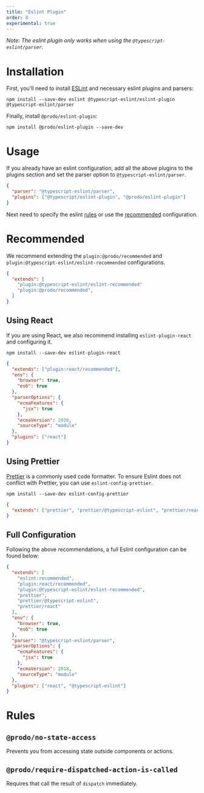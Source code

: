 ```yaml
---
title: "Eslint Plugin"
order: 8
experimental: true
---
```


_Note: The eslint plugin only works when using the `@typescript-eslint/parser`._

# Installation

First, you'll need to install [ESLint](http://eslint.org) and necessary eslint
plugins and parsers:

```shell
npm install --save-dev eslint @typescript-eslint/eslint-plugin @typescript-eslint/parser
```

Finally, install `@prodo/eslint-plugin`:

```shell
npm install @prodo/eslint-plugin --save-dev
```

# Usage

If you already have an eslint configuration, add all the above plugins to the
plugins section and set the parser option to `@typescript-eslint/parser`.

```json
{
  "parser": "@typescript-eslint/parser",
  "plugins": ["@typescript/eslint-plugin", "@prodo/eslint-plugin"]
}
```

Next need to specify the eslint [rules](#rules) or use the
[recommended](#recommended) configuration.

# Recommended

We recommend extending the `plugin:@prodo/recommended` and `plugin:@typescript-eslint/eslint-recommended` configurations.

```json
{
  "extends": [
    "plugin:@typescript-eslint/eslint-recommended"
    "plugin:@prodo/recommended",
  ]
}
```

## Using React

If you are using React, we also recommend installing `eslint-plugin-react` and
configuring it.

```shell
npm install --save-dev eslint-plugin-react
```

```json
{
  "extends": ["plugin:react/recommended"],
  "env": {
    "browser": true,
    "es6": true
  },
  "parserOptions": {
    "ecmaFeatures": {
      "jsx": true
    },
    "ecmaVersion": 2018,
    "sourceType": "module"
  },
  "plugins": ["react"]
}
```

## Using Prettier

[Prettier](https://prettier.io/) is a commonly used code formatter. To ensure
Eslint does not conflict with Prettier, you can use `eslint-config-prettier`.

```shell
npm install --save-dev eslint-config-prettier
```

```json
{
  "extends": ["prettier", "prettier/@typescript-eslint", "prettier/react"]
}
```

## Full Configuration

Following the above recommendations, a full Eslint configuration can be found below:

```json
{
  "extends": [
    "eslint:recommended",
    "plugin:react/recommended",
    "plugin:@typescript-eslint/eslint-recommended",
    "prettier",
    "prettier/@typescript-eslint",
    "prettier/react"
  ],
  "env": {
    "browser": true,
    "es6": true
  },
  "parser": "@typescript-eslint/parser",
  "parserOptions": {
    "ecmaFeatures": {
      "jsx": true
    },
    "ecmaVersion": 2018,
    "sourceType": "module"
  },
  "plugins": ["react", "@typescript-eslint"]
}
```

# Rules

## `@prodo/no-state-access`

Prevents you from accessing state outside components or actions.

## `@prodo/require-dispatched-action-is-called`

Requires that call the result of `dispatch` immediately.

